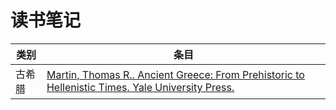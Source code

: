 # 读书笔记

| 类别   | 条目                                                         |
| ------ | ------------------------------------------------------------ |
| 古希腊 | [Martin, Thomas R.. Ancient Greece: From Prehistoric to Hellenistic Times. Yale University Press.](https://github.com/kenkaku/history/blob/main/古希腊/古希腊简史-Martin.md) |

